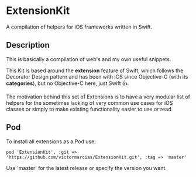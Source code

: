 # ExtensionKit
A compilation of helpers for iOS frameworks written in Swift.

## Description
This is basically a compilation of web's and my own useful snippets.

This Kit is based around the **extension** feature of Swift, which follows the Decorator Design pattern and has been with iOS since Objective-C (with its **categories**), but no Objective-C here, just Swift :thumbsup:. 

The motivation behind this set of Extensions is to have a very modular list of helpers for the sometimes lacking of very common use cases for iOS classes or simply to make existing functionality easier to use or read.

## Pod
To install all extensions as a Pod use:
```
pod 'ExtensionKit', :git => 'https://github.com/victormarcias/ExtensionKit.git', :tag => 'master'
```
Use 'master' for the latest release or specify the version you want.
